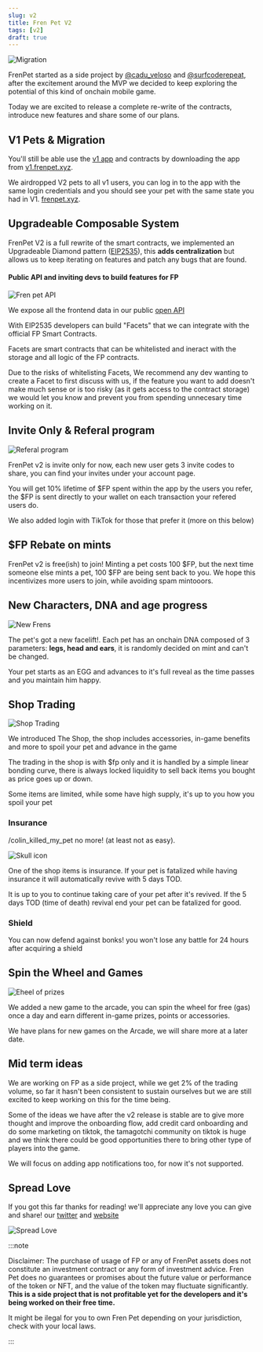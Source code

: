 ```yaml
---
slug: v2
title: Fren Pet V2
tags: [v2]
draft: true
---
```


![Migration](/img/blog/img22.png)

FrenPet started as a side project by [@cadu_veloso](https://twitter.com/cadu_veloso) and [@surfcoderepeat](https://twitter.com/surfcoderepeat), after the excitement around the MVP we decided to keep exploring the potential of this kind of onchain mobile game. 

Today we are excited to release a complete re-write of the contracts, introduce new features and share some of our plans.

## V1 Pets & Migration

You'll still be able use the [v1 app](https://v1.frenpet.xyz) and contracts by downloading the app from [v1.frenpet.xyz](https://v1.frenpet.xyz).

We airdropped V2 pets to all v1 users, you can log in to the app with the same login credentials and you should see your pet with the same state you had in V1. [frenpet.xyz](https://frenpet.xyz).


## Upgradeable Composable System

FrenPet V2 is a full rewrite of the smart contracts, we implemented an Upgradeable Diamond pattern ([EIP2535](https://eips.ethereum.org/EIPS/eip-2535)), this **adds centralization** but allows us to keep iterating on features and patch any bugs that are found.


#### Public API and inviting devs to build features for FP

![Fren pet API](/img/blog/api2.png)

We expose all the frontend data in our public [open API](https://api.frenpet.xyz/graphql)

With EIP2535 developers can build "Facets" that we can integrate with the official FP Smart Contracts.

Facets are smart contracts that can be whitelisted and ineract with the storage and all logic of the FP contracts.

Due to the risks of whitelisting Facets, We recommend any dev wanting to create a Facet to first discuss with us, if the feature you want to add doesn't make much sense or is too risky (as it gets access to the contract storage) we would let you know and prevent you from spending unnecesary time working on it.


## Invite Only & Referal program

![Referal program](/img/blog/invite.png)

FrenPet v2 is invite only for now, each new user gets 3 invite codes to share, you can find your invites under your account page.

You will get 10% lifetime of $FP spent within the app by the users you refer, the $FP is sent directly to your wallet on each transaction your refered users do.

We also added login with TikTok for those that prefer it (more on this below)

## $FP Rebate on mints

FrenPet v2 is free(ish) to join! Minting a pet costs 100 $FP, but the next time someone else mints a pet, 100 $FP are being sent back to you. We hope this incentivizes more users to join, while avoiding spam mintooors.


## New Characters, DNA and age progress

![New Frens](/img/blog/banner3.png)

The pet's got a new facelift!. Each pet has an onchain DNA composed of 3 parameters: **legs, head and ears**, it is randomly decided on mint and can't be changed. 

Your pet starts as an EGG and advances to it's full reveal as the time passes and you maintain him happy.

## Shop Trading

![Shop Trading](/img/blog/trade2.png)

We introduced The Shop, the shop includes accessories, in-game benefits and more to spoil your pet and advance in the game

The trading in the shop is with $fp only and it is handled by a simple linear bonding curve, there is always locked liquidity to sell back items you bought as price goes up or down.

Some items are limited, while some have high supply, it's up to you how you spoil your pet

### Insurance

/colin_killed_my_pet no more! (at least not as easy). 

![Skull icon](/img/blog/skull.png)

One of the shop items is insurance. If your pet is fatalized while having insurance it will automatically revive with 5 days TOD. 

It is up to you to continue taking care of your pet after it's revived. If the 5 days TOD (time of death) revival end your pet can be fatalized for good.

### Shield

You can now defend against bonks! you won't lose any battle for 24 hours after acquiring a shield


## Spin the Wheel and Games

![Eheel of prizes](/img/blog/wheel.png)

We added a new game to the arcade, you can spin the wheel for free (gas) once a day and earn different in-game prizes, points or accessories.

We have plans for new games on the Arcade, we will share more at a later date.


## Mid term ideas

We are working on FP as a side project, while we get 2% of the trading volume, so far it hasn't been consistent to sustain ourselves but we are still excited to keep working on this for the time being.

Some of the ideas we have after the v2 release is stable are to give more thought and improve the onboarding flow, add credit card onboarding and do some marketing on tiktok, the tamagotchi community on tiktok is huge and we think there could be good opportunities there to bring other type of players into the game.

We will focus on adding app notifications too, for now it's not supported.


## Spread Love

If you got this far thanks for reading! we'll appreciate any love you can give and share! our [twitter](https://twitter.com/frenpetonbase) and [website](https://frenpet.xyz)

![Spread Love](/img/blog/heart.svg)


:::note

Disclaimer: The purchase of usage of FP or any of FrenPet assets does not constitute an investment contract or any form of investment advice. Fren Pet does no guarantees or promises about the future value or performance of the token or NFT, and the value of the token may fluctuate significantly. **This is a side project that is not profitable yet for the developers and it's being worked on their free time.**

It might be ilegal for you to own Fren Pet depending on your jurisdiction, check with your local laws.

:::









